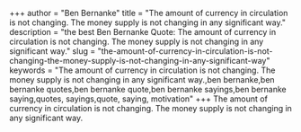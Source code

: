 +++
author = "Ben Bernanke"
title = "The amount of currency in circulation is not changing. The money supply is not changing in any significant way."
description = "the best Ben Bernanke Quote: The amount of currency in circulation is not changing. The money supply is not changing in any significant way."
slug = "the-amount-of-currency-in-circulation-is-not-changing-the-money-supply-is-not-changing-in-any-significant-way"
keywords = "The amount of currency in circulation is not changing. The money supply is not changing in any significant way.,ben bernanke,ben bernanke quotes,ben bernanke quote,ben bernanke sayings,ben bernanke saying,quotes, sayings,quote, saying, motivation"
+++
The amount of currency in circulation is not changing. The money supply is not changing in any significant way.
